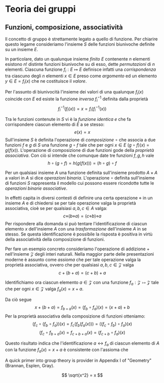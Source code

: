 # Teoria dei gruppi

## Funzioni, composizione, associatività
Il concetto di gruppo è strettamente legato a quello di funzione. Per chiarire questo legame consideriamo l'insieme $S$ delle funzioni biunivoche definite su un insieme $E$. 

In particolare, dato un qualunque insieme *finito* $E$ contenente $n$ elementi esistono $n!$ distinte funzioni biunivoche su di esso, dette *permutazioni* di $n$ elementi. Ciascuna funzione $f_i : E \mapsto E$ definisce infatti una *corrispondenza* tra ciascuno degli $n$ elementi $x \in E$ preso come *argomento* ed un elemento $y \in E =f_i(x)$ che ne costituisce il *valore*. 

Per l'assunto di biunivocità l'insieme dei valori di una qualunque $f_i(x)$ coincide con $E$ ed esiste la funzione *inversa* $f^{-1}_i$ definita dalla proprietà 
$$f^{-1}_i(f_i(x)) = x = f_i(f^{-1}_i(x))$$
  
Tra le funzioni contenute in $S$ vi è la *funzione identica* $e$ che fa corrispondere ciascun elemento di $E$ a se stesso:
$$e(x) = x $$
Sull'insieme $S$ è definita l'operazione di *composizione* $\circ$ che associa a due funzioni $f$ e $g$ di $S$ una funzione $g \circ f$ tale che per ogni $x \in E$ $(g \circ f)(x) = g(f(x))$. L'operazione di composizione di due funzioni gode della *proprietà associativa*. Con ciò si intende che comunque date tre funzioni $f, g, h$ vale 
$$ h \circ (g \circ f) = h(g(f(x))) =(h \circ g) \circ f $$

Per un qualsiasi insieme $A$ una funzione definita sull'insieme prodotto $A\times A$ a valori in $A$ si dice *operazioni binaria*. L'operazione $\circ$ definita sull'insieme di funzioni $S$ rappresenta il modello cui possono essere ricondotte tutte le *operazioni binarie associative*. 

In effetti capita in diversi contesti di definire una certa operazione $\diamond$ in un insieme $A$ e di chiedersi se per tale operazione valga la proprietà associativa, cioè se per qualsiasi $a, b, c \in A$ valga:
$$ c \diamond (b \diamond a) = (c \diamond b) \diamond a$$
Per rispondere alla domanda si può tentare l'identificazione di ciascun elemento $x$ dell'insieme $A$ con una *trasformazione* dell'insieme $A$ in se stesso. Se questa identificazione è possibile la risposta è positiva in virtù della associatività della composizione di funzioni.

Per fare un esempio concreto consideriamo l'operazione di addizione $+$ nell'insieme $\mathcal Z$ degli interi naturali.  Nella maggior parte delle presentazioni moderne è assunto come *assioma* che per tale operazione valga la proprietà associativa, ovvero che per qualsiasi $a, b, c \in \mathcal Z$ valga
$$c + (b + a) = (c + b) + a$$

Identifichiamo ora ciascun elemento $a \in \mathcal Z$ con una funzione  $f_{a} : \mathcal Z \mapsto \mathcal Z$ tale che per ogni $x \in \mathcal Z$ valga $f_{a}(x) = x + a$. 

Da ciò segue 
$$ x + (b + a) = f_{b+a}(x) = (f_{b} \circ f_{a})(x) = (x+a) + b$$
Per la proprietà associativa della composizione di funzioni otteniamo:
$$(f_{c} \circ (f_{b} \circ f_{a}))(x) = f_{c}(f_{b}(f_{a}(x))) =((f_{c} \circ f_{b}) \circ f_{a})(x)$$
$$(f_{c} \circ f_{b+a}(x) = f_{c+b+a}(x) =(f_{c+b} \circ f_{a})(x)$$

Questo risultato indica che l'identificazione $a \leftrightarrow f_{a}$ di ciascun elemento di $A$ con la funzione $f_{a}(x) = x+a$ è consistente con l'assioma che  


 

 

A quick primer into group theory is provider in Appendix I of "Geometry" (Brannan, Esplen, Gray). 

$$ \sqrt{x^2} = x $$  
<!--stackedit_data:
eyJoaXN0b3J5IjpbNTc3OTM2MTIzLC0yMTg5MDM2NDcsLTEzOT
c1Njc1MjAsMTg1NjM0NjAwNSw5NzA4MzE5MjcsLTk1MDc3MjU0
LC0yMjU4NTQ4MjddfQ==
-->